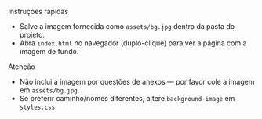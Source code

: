 Instruções rápidas

- Salve a imagem fornecida como `assets/bg.jpg` dentro da pasta do projeto.
- Abra `index.html` no navegador (duplo-clique) para ver a página com a imagem de fundo.

Atenção

- Não inclui a imagem por questões de anexos — por favor cole a imagem em `assets/bg.jpg`.
- Se preferir caminho/nomes diferentes, altere `background-image` em `styles.css`.
